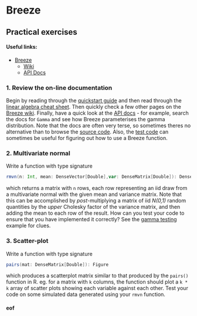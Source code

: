 # Breeze

## Practical exercises

#### Useful links:

* [Breeze](https://github.com/scalanlp/breeze/)
  * [Wiki](https://github.com/scalanlp/breeze/wiki)
  * [API Docs](http://www.scalanlp.org/api/breeze/)

### 1. Review the on-line documentation

Begin by reading through the [quickstart guide](https://github.com/scalanlp/breeze/wiki/Quickstart) and then read through the [linear algebra cheat sheet](https://github.com/scalanlp/breeze/wiki/Linear-Algebra-Cheat-Sheet). Then quickly check a few other pages on the [Breeze wiki](https://github.com/scalanlp/breeze/wiki). Finally, have a quick look at the [API docs](http://www.scalanlp.org/api/breeze/) - for example, search the docs for `Gamma` and see how Breeze parameterises the gamma distribution. Note that the docs are often very terse, so sometimes theres no alternative than to browse the [source code](https://github.com/scalanlp/breeze/tree/master/math/src/main/scala/breeze). Also, the [test code](https://github.com/scalanlp/breeze/tree/master/math/src/test/scala/breeze) can sometimes be useful for figuring out how to use a Breeze function.

### 2. Multivariate normal

Write a function with type signature
```scala
rmvn(n: Int, mean: DenseVector[Double],var: DenseMatrix[Double]): DenseMatrix[Double]
```
which returns a matrix with `n` rows, each row representing an iid draw from a multivariate normal with the given mean and variance matrix. Note that this can be accomplished by *post*-multiplying a matrix of iid *N(0,1)* random quantities by the *upper* Cholesky factor of the variance matrix, and then adding the mean to each row of the result. How can you test your code to ensure that you have implemented it correctly? See the [gamma testing](../examples/C4-GammaTest/src/main/scala/gamma-test.scala) example for clues.

### 3. Scatter-plot

Write a function with type signature
```scala
pairs(mat: DenseMatrix[Double]): Figure
```
which produces a scatterplot matrix similar to that produced by the `pairs()` function in R. eg. for a matrix with `k` columns, the function should plot a `k * k` array of scatter plots showing each variable against each other. Test your code on some simulated data generated using your `rmvn` function.


#### eof
